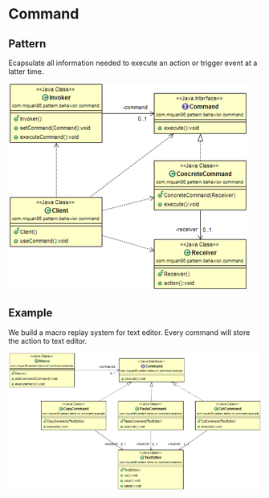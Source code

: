 # Command

## Pattern
Ecapsulate all information needed to execute an action or trigger event at a latter time.

![](../src/main/resources/com/mquan86/pattern/behavior/command/CommandDiagram.png)

## Example
We build a macro replay system for text editor. Every command will store the action to text editor.

![](../src/main/resources/com/mquan86/pattern/behavior/command/example/CommandDiagram.png)
